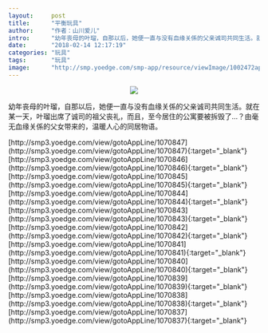 ```yaml
---
layout:     post
title:      "平衡玩具"
author:     "作者：山川爱儿"
intro:      "幼年丧母的叶瑠，自那以后，她便一直与没有血缘关係的父亲诚司共同生活。就在某一天，叶瑠出席了诚司的祖父丧礼，而且，至今居住的公寓要被拆毁了…？由毫无血缘关係的父女带来的，温暖人心的同居物语。"
date:       "2018-02-14 12:17:19"
categories: "玩具"
tags:       "玩具"
image:      "http://smp.yoedge.com/smp-app/resource/viewImage/1002472appline.png"
---
```

<div style="text-align: center">
<p><img src="http://smp.yoedge.com/smp-app/resource/viewImage/1002472appline.png"/></p>
</div>
<p class="post-meta">
<span>幼年丧母的叶瑠，自那以后，她便一直与没有血缘关係的父亲诚司共同生活。就在某一天，叶瑠出席了诚司的祖父丧礼，而且，至今居住的公寓要被拆毁了…？由毫无血缘关係的父女带来的，温暖人心的同居物语。</span>
</p>
[http://smp3.yoedge.com/view/gotoAppLine/1070847](http://smp3.yoedge.com/view/gotoAppLine/1070847){:target="_blank"}
[http://smp3.yoedge.com/view/gotoAppLine/1070846](http://smp3.yoedge.com/view/gotoAppLine/1070846){:target="_blank"}
[http://smp3.yoedge.com/view/gotoAppLine/1070845](http://smp3.yoedge.com/view/gotoAppLine/1070845){:target="_blank"}
[http://smp3.yoedge.com/view/gotoAppLine/1070844](http://smp3.yoedge.com/view/gotoAppLine/1070844){:target="_blank"}
[http://smp3.yoedge.com/view/gotoAppLine/1070843](http://smp3.yoedge.com/view/gotoAppLine/1070843){:target="_blank"}
[http://smp3.yoedge.com/view/gotoAppLine/1070842](http://smp3.yoedge.com/view/gotoAppLine/1070842){:target="_blank"}
[http://smp3.yoedge.com/view/gotoAppLine/1070841](http://smp3.yoedge.com/view/gotoAppLine/1070841){:target="_blank"}
[http://smp3.yoedge.com/view/gotoAppLine/1070840](http://smp3.yoedge.com/view/gotoAppLine/1070840){:target="_blank"}
[http://smp3.yoedge.com/view/gotoAppLine/1070839](http://smp3.yoedge.com/view/gotoAppLine/1070839){:target="_blank"}
[http://smp3.yoedge.com/view/gotoAppLine/1070838](http://smp3.yoedge.com/view/gotoAppLine/1070838){:target="_blank"}
[http://smp3.yoedge.com/view/gotoAppLine/1070837](http://smp3.yoedge.com/view/gotoAppLine/1070837){:target="_blank"}


